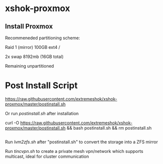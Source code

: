 # xshok-proxmox

## Install Proxmox
Recommeneded partitioning scheme:

Raid 1 (mirror) 100GB ext4 /

2x swap 8192mb (16GB total)

Remaining unpartitioned

# Post Install Script
https://raw.githubusercontent.com/extremeshok/xshok-proxmox/master/postinstall.sh

Or run *postinstall.sh* after installation

curl -O https://raw.githubusercontent.com/extremeshok/xshok-proxmox/master/postinstall.sh && bash postinstall.sh && rm postinstall.sh

## 

Run *lvm2zfs.sh* after "postinstall.sh" to convert the storage into a ZFS mirror

Run *tincvpn.sh* to create a private mesh vpn/network which supports multicast, ideal for cluster communication
